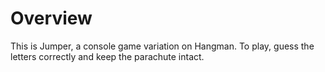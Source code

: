 # Overview
This is Jumper, a console game variation on Hangman. To play, guess the letters correctly and keep the parachute intact.
